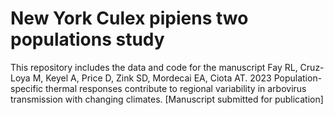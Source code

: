 # New York Culex pipiens two populations study

This repository includes the data and code for the manuscript Fay RL, Cruz-Loya M, Keyel A, Price D, Zink SD, Mordecai EA, Ciota AT. 2023 Population-specific thermal responses contribute to regional variability in arbovirus transmission with changing climates. [Manuscript submitted for publication]
